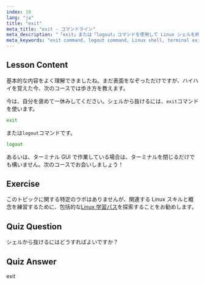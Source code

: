 ```yaml
---
index: 19
lang: "ja"
title: "exit"
meta_title: "exit - コマンドライン"
meta_description: "「exit」または「logout」コマンドを使用して Linux シェルを終了する方法を学びます。初心者向けの基本的なシェルナビゲーションを理解します。今日から Linux の旅を始めましょう！"
meta_keywords: "exit command, logout command, Linux shell, terminal exit, Linux basics, beginner Linux, Linux tutorial"
---
```


## Lesson Content

基本的な内容をよく理解できましたね。まだ表面をなぞっただけですが、ハイハイを覚えた今、次のコースでは歩き方を教えます。

今は、自分を褒めて一休みしてください。シェルから抜けるには、`exit`コマンドを使います。

```bash
exit
```

または`logout`コマンドです。

```bash
logout
```

あるいは、ターミナル GUI で作業している場合は、ターミナルを閉じるだけでも構いません。次のコースでお会いしましょう！

## Exercise

このトピックに関する特定のラボはありませんが、関連する Linux スキルと概念を練習するために、包括的な[Linux 学習パス](https://labex.io/ja/learn/linux)を探索することをお勧めします。

## Quiz Question

シェルから抜けるにはどうすればよいですか？

## Quiz Answer

exit
